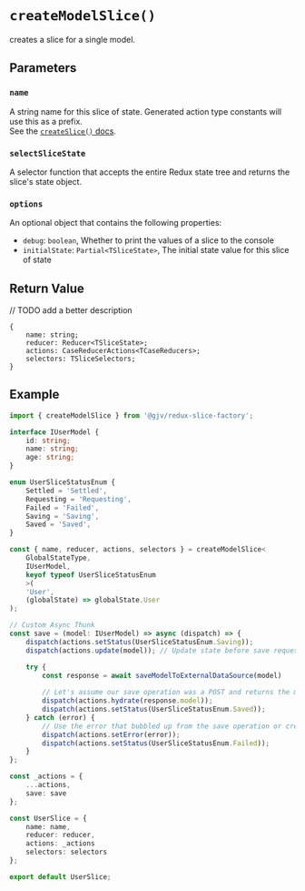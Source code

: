 # `createModelSlice()`
creates a slice for a single model.

## Parameters

### `name`
A string name for this slice of state. Generated action type constants will use this as a prefix. <br>
See the [`createSlice()` docs](https://redux-toolkit.js.org/api/createSlice#name).

### `selectSliceState`
A selector function that accepts the entire Redux state tree and returns the slice's state object.

### `options`
An optional object that contains the following properties:
- `debug`: `boolean`, Whether to print the values of a slice to the console
- `initialState`: `Partial<TSliceState>`, The initial state value for this slice of state

## Return Value
// TODO add a better description

```
{
    name: string;
    reducer: Reducer<TSliceState>;
    actions: CaseReducerActions<TCaseReducers>;
    selectors: TSliceSelectors;
}
```

## Example

```typescript
import { createModelSlice } from '@gjv/redux-slice-factory';

interface IUserModel {
    id: string;
    name: string;
    age: string;
}

enum UserSliceStatusEnum {
    Settled = 'Settled',
    Requesting = 'Requesting',
    Failed = 'Failed',
    Saving = 'Saving',
    Saved = 'Saved',
}

const { name, reducer, actions, selectors } = createModelSlice<
    GlobalStateType,
    IUserModel,
    keyof typeof UserSliceStatusEnum
    >(
    'User',
    (globalState) => globalState.User
);

// Custom Async Thunk
const save = (model: IUserModel) => async (dispatch) => {
    dispatch(actions.setStatus(UserSliceStatusEnum.Saving));
    dispatch(actions.update(model)); // Update state before save request if necessary

    try {
        const response = await saveModelToExternalDataSource(model)
        
        // Let's assume our save operation was a POST and returns the model we just saved
        dispatch(actions.hydrate(response.model));
        dispatch(actions.setStatus(UserSliceStatusEnum.Saved));
    } catch (error) {
        // Use the error that bubbled up from the save operation or create your own Error object
        dispatch(actions.setError(error));
        dispatch(actions.setStatus(UserSliceStatusEnum.Failed));
    }
};

const _actions = {
    ...actions,
    save: save
};

const UserSlice = {
    name: name,
    reducer: reducer,
    actions: _actions
    selectors: selectors
};

export default UserSlice;
```
